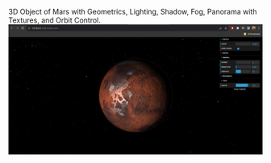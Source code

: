 3D Object of Mars with Geometrics, Lighting, Shadow, Fog, Panorama with Textures, and Orbit Control.
![image](Image/mars1.png)
